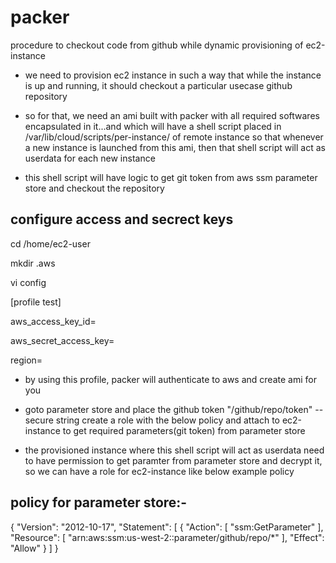 # packer

procedure to checkout code from github while dynamic provisioning of ec2-instance

- we need to provision ec2 instance in such a way that while the instance is up and running, it should checkout a particular usecase github repository

- so for that, we need an ami built with packer with all required softwares encapsulated in it...and which will have a shell script placed in /var/lib/cloud/scripts/per-instance/ of remote instance so that whenever a new instance is launched from this ami, then that shell script will act as userdata for each new instance

- this shell script will have logic to get git token from aws ssm parameter store and checkout the repository


  
configure access and secrect keys
----------------------------------
cd /home/ec2-user

mkdir .aws

vi config

[profile test]

aws_access_key_id=

aws_secret_access_key=

region=


- by using this profile, packer will authenticate to aws and create ami for you

- goto parameter store and place the github token "/github/repo/token"   -- secure string
create a role with the below policy and attach to ec2-instance to get required parameters(git token) from parameter store

- the provisioned instance where this shell script will act as userdata need to have permission to get paramter from parameter store and decrypt it, so we can have a role for ec2-instance like below example policy

policy for parameter store:-
---------------------------

{
    "Version": "2012-10-17",
    "Statement": [
        {
            "Action": [
                "ssm:GetParameter"
            ],
            "Resource": [
                "arn:aws:ssm:us-west-2:<aws-account-id>:parameter/github/repo/*"
            ],
            "Effect": "Allow"
        }
    ]
}
  
